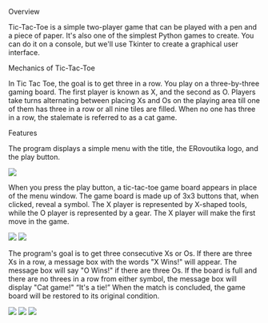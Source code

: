 Overview
  
Tic-Tac-Toe is a simple two-player game that can be played with a pen and a piece of paper. It's also one of the simplest Python games to create. You can do it on a console, but we'll use Tkinter to create a graphical user interface.

Mechanics of Tic-Tac-Toe

In Tic Tac Toe, the goal is to get three in a row. You play on a three-by-three gaming board. The first player is known as X, and the second as O. Players take turns alternating between placing Xs and Os on the playing area till one of them has three in a row or all nine tiles are filled. When no one has three in a row, the stalemate is referred to as a cat game.

Features

The program displays a simple menu with the title, the ERovoutika logo, and the play button.







<img src="fig1.png">



When you press the play button, a tic-tac-toe game board appears in place of the menu window. The game board is made up of 3x3 buttons that, when clicked, reveal a symbol. The X player is represented by X-shaped tools, while the O player is represented by a gear. The X player will make the first move in the game.







<img src="fig2.png">









<img src="fig3.png">



The program's goal is to get three consecutive Xs or Os. If there are three Xs in a row, a message box with the words "X Wins!" will appear. The message box will say "O Wins!" if there are three Os. If the board is full and there are no threes in a row from either symbol, the message box will display "Cat game!" “It's a tie!” When the match is concluded, the game board will be restored to its original condition.







<img src="fig4.png">



<img src="fig5.png">



<img src="fig6.png">
 



